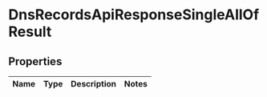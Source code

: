 

# DnsRecordsApiResponseSingleAllOfResult


## Properties

| Name | Type | Description | Notes |
|------------ | ------------- | ------------- | -------------|



